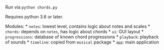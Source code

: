 Run via `python chords.py`

Requires python 3.6 or later.

Modules:
    * `notes`:          lowest level, contains logic about notes and scales
    * `chords`:         depends on `notes`, has logic about chords
    * `ui`:             GUI layout
    * `progressions`:   database of known chord progressions
    * `playback`:       playback of sounds
    * `timeline`:       copied from `musical` package
    * `app`:            main application